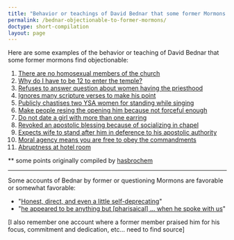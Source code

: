 ```yaml
---
title: "Behavior or teachings of David Bednar that some former Mormons find objectionable"
permalink: /bednar-objectionable-to-former-mormons/
doctype: short-compilation
layout: page
---
```


Here are some examples of the behavior or teaching of David Bednar that some former mormons find objectionable:

1. [There are no homosexual members of the church](https://www.youtube.com/watch?v=BQ4_wTGv8Ao)
1. [Why do I have to be 12 to enter the temple?](https://www.youtube.com/watch?v=5Qxu6bFXc2Q)
1. [Refuses to answer question about women having the priesthood](https://www.reddit.com/r/exmormon/comments/de5ghs/elder_bednars_time_is_too_precious_to_be_wasted/)
1. [Ignores many scripture verses to make his point](https://www.reddit.com/r/exmormon/comments/38dl59/some_actual_information_about_bednar/cruq2d4/)
1. [Publicly chastises two YSA women for standing while singing](https://www.reddit.com/r/exmormon/comments/4n51z1/the_time_elder_bednar_chastised_two_young_girls/)
1. [Make people resing the opening him because not forceful enough](https://www.reddit.com/r/exmormon/comments/5bdk4e/that_time_bednar_made_us_all_resing_the_opening/)
1. [Do not date a girl with more than one earring](http://www.deseretnews.com/article/600132928/Apostle-counsels-Y-students-to-observe.html)
1. [Revoked an apostolic blessing because of socializing in chapel](https://www.reddit.com/r/exmormon/comments/9c9cpu/tomorrow_i_have_the_blessing_of_receiving_elder/e593hyt/)
1. [Expects wife to stand after him in deference to his apostolic authority](https://www.youtube.com/watch?v=CPBsWbopjXU)
1. [Moral agency means you are free to obey the commandments](https://www.youtube.com/watch?v=mmErOV9oQZ8)
1. [Abruptness at hotel room](https://www.reddit.com/r/exmormon/comments/d2axrq/found_this_gem_on_fb_this_morning/)

\*\* some points originally compiled by [hasbrochem](https://www.reddit.com/r/exmormon/comments/6zdgyc/what_is_it_with_bednar/dmuhajx/)

---

Some accounts of Bednar by former or questioning Mormons are favorable or somewhat favorable:

* "[Honest, direct, and even a little self-deprecating](https://www.reddit.com/r/exmormon/comments/8ppkm3/return_report_david_a_bednar_visit/)"
*  "[he appeared to be anything but [pharisaical] ... when he spoke with us](https://www.reddit.com/r/mormon/comments/ca6w4x/mormon_pharisees_be_like_add_your_own/et9cehf/)"

[I also remember one account where a former member praised him for his focus, commitment and dedication, etc... need to find source]
